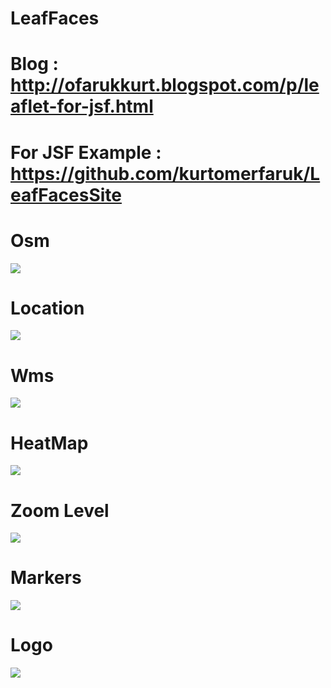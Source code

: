 # LeafFaces
# Blog : http://ofarukkurt.blogspot.com/p/leaflet-for-jsf.html

# For JSF Example : https://github.com/kurtomerfaruk/LeafFacesSite

# Osm
<img src="https://3.bp.blogspot.com/-GCHSJVwlOwE/W42FNquEyQI/AAAAAAAAATo/okhEjXpBzN8Xm5ANPW3aKPF3gcHpUkFywCLcBGAs/s640/leaffaces_1.png"/>

# Location
<img src="https://3.bp.blogspot.com/-VHWjCoIh1cw/W42NLKveriI/AAAAAAAAAT0/TQ8Glvn-5XEckbG9vjoT7RHrj-wo8uTfQCLcBGAs/s640/leaffaces_location.png"/>

# Wms
<img src="https://4.bp.blogspot.com/-Rv1cP83KRqM/W44Xv59z2XI/AAAAAAAAAUA/yda-0lF7G2stMIhM9pxvdyrVs96hMDK-gCLcBGAs/s640/leaffaces_wms.png"/>

# HeatMap
<img src="https://1.bp.blogspot.com/-Rs0bOQfsBxc/W448pz_0zjI/AAAAAAAAAUM/0lAg90ILs8EaXnZRKhZYv_1jB1gQWM-KACLcBGAs/s640/leaffaces_heatmap.png"/>

# Zoom Level
<img src="https://1.bp.blogspot.com/-RFDg9zLfY0g/W45rCx6yCUI/AAAAAAAAAUc/WlolQJmds8gw_2WMiTODSAWgrxeBTKfSACLcBGAs/s640/leaffaces_zoom_level.png"/>

# Markers
<img src="https://1.bp.blogspot.com/-PwTHHSx67Dk/W4-s47STNyI/AAAAAAAAAUo/R_sBiBOKQ7Ua4R0CLzBQRzSY2pvEhspHgCLcBGAs/s640/leaffaces_marker.png"/>

# Logo
<img src="https://3.bp.blogspot.com/-j6C7KSur6p0/W4_W__UMDZI/AAAAAAAAAU0/6AT6S9l_KYMKRTK-hQwotZMg8eNns7L9gCLcBGAs/s640/leaffaces_logo.png"/>
